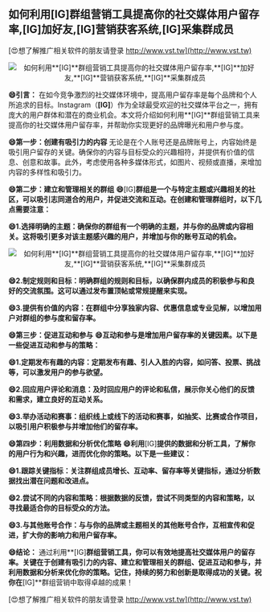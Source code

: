 ## **如何利用**[IG]**群组营销工具提高你的社交媒体用户留存率,**[IG]**加好友,**[IG]**营销获客系统,**[IG]**采集群成员**

[😍想了解推广相关软件的朋友请登录 http://www.vst.tw](http://www.vst.tw)

 <center><img src="https://vst.tw/MP4/tuiguang/png/0.png" alt="如何利用**[IG]**群组营销工具提高你的社交媒体用户留存率,**[IG]**加好友,**[IG]**营销获客系统,**[IG]**采集群成员"></center>

**😄引言：**
在如今竞争激烈的社交媒体环境中，提高用户留存率是每个品牌和个人所追求的目标。Instagram（**[IG]**）作为全球最受欢迎的社交媒体平台之一，拥有庞大的用户群体和潜在的商业机会。本文将介绍如何利用**[IG]**群组营销工具来提高你的社交媒体用户留存率，并帮助你实现更好的品牌曝光和用户参与度。

**😄第一步：创建有吸引力的内容**
无论是在个人账号还是品牌账号上，内容始终是吸引用户留存的关键。确保你的内容与目标受众的兴趣相符，并提供有价值的信息、创意和故事。此外，考虑使用各种多媒体形式，如图片、视频或直播，来增加内容的多样性和吸引力。

**😄第二步：建立和管理相关的群组**
**😄**[IG]**群组是一个与特定主题或兴趣相关的社区，可以吸引志同道合的用户，并促进交流和互动。在创建和管理群组时，以下几点需要注意：**

**😄1.选择明确的主题：确保你的群组有一个明确的主题，并与你的品牌或内容相关。这将吸引更多对该主题感兴趣的用户，并增加与你的账号互动的机会。**

 <center><img src="https://vst.tw/MP4/tuiguang/png/3.png" alt="如何利用**[IG]**群组营销工具提高你的社交媒体用户留存率,**[IG]**加好友,**[IG]**营销获客系统,**[IG]**采集群成员"></center>

**😄2.制定规则和目标：明确群组的规则和目标，以确保群内成员的积极参与和良好的交流氛围。这可以通过发布置顶帖或常规提醒来实现。**

**😄3.提供有价值的内容：在群组中分享独家内容、优惠信息或专业见解，以增加用户对群组的参与度和留存率。**

**😄第三步：促进互动和参与**
**😄互动和参与是增加用户留存率的关键因素。以下是一些促进互动和参与的策略：**

**😄1.定期发布有趣的内容：定期发布有趣、引人入胜的内容，如问答、投票、挑战等，可以激发用户的参与欲望。**

**😄2.回应用户评论和消息：及时回应用户的评论和私信，展示你关心他们的反馈和需求，建立良好的互动关系。**

**😄3.举办活动和赛事：组织线上或线下的活动和赛事，如抽奖、比赛或合作项目，以吸引用户积极参与并增加他们的留存率。**

**😄第四步：利用数据和分析优化策略**
**😄利用**[IG]**提供的数据和分析工具，了解你的用户行为和兴趣，进而优化你的策略。以下是一些建议：**

**😄1.跟踪关键指标：关注群组成员增长、互动率、留存率等关键指标，通过分析数据找出潜在问题和改进点。**

**😄2.尝试不同的内容和策略：根据数据的反馈，尝试不同类型的内容和策略，以寻找最适合你的目标受众的方法。**

**😄3.与其他账号合作：与与你的品牌或主题相关的其他账号合作，互相宣传和促进，扩大你的影响力和用户留存率。**

**😄结论：**
通过利用**[IG]**群组营销工具，你可以有效地提高社交媒体用户的留存率。关键在于创建有吸引力的内容、建立和管理相关的群组、促进互动和参与，并利用数据和分析来优化你的策略。记住，持续的努力和创新是取得成功的关键。祝你在**[IG]**群组营销中取得卓越的成果！

[😍想了解推广相关软件的朋友请登录 http://www.vst.tw](http://www.vst.tw)



